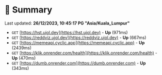 # 📖 Summary
Last updated: **26/12/2023, 10:45:17 PG "Asia/Kuala_Lumpur"**

- `GET` [https://hst.ujol.dev](https://hst.ujol.dev) - **Up** (971ms)
- `GET` [https://reddviz.ujol.dev](https://reddviz.ujol.dev) - **Up** (667ms)
- `GET` [https://memeapi.cyclic.app](https://memeapi.cyclic.app) - **Up** (2439ms)
- `GET` [https://klik.onrender.com/health](https://klik.onrender.com/health) - **Up** (470ms)
- `GET` [https://dumb.onrender.com](https://dumb.onrender.com) - **Up** (343ms)
